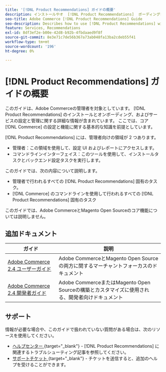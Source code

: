 ```yaml
---
title: '[!DNL Product Recommendations] ガイドの概要'
description: インストールやオ  [!DNL Product Recommendations]  ボーディングなど、Adobe Commerce管理者向けの包括的な情報を提供します
seo-title: Adobe Commerce [!DNL Product Recommendations] Guide
seo-description: Describes how to use [!DNL Product Recommendations] with Adobe Commerce.
feature: Services, Recommendations
exl-id: 8df3ef2e-b00e-42d8-b92b-4fbdaaed9f8f
source-git-commit: 8e3e71c7de56b367a73ab048fa13ba2cdeb55f41
workflow-type: tm+mt
source-wordcount: '196'
ht-degree: 0%

---
```


# [!DNL Product Recommendations] ガイドの概要

このガイドは、Adobe Commerceの管理者を対象としています。 [!DNL Product Recommendations] のインストールとオンボーディング、およびサービスの設定と管理に関する詳細な情報が含まれています。 ここでは、コア [!DNL Commerce] の設定と機能に関する基本的な知識を前提としています。

[!DNL Product Recommendations] には、管理者向けの領域が 2 つあります。

* 管理者：この領域を使用して、設定 UI およびレポートにアクセスします。
* コマンドラインインターフェイス：このツールを使用して、インストールタスクとバックエンド設定タスクを実行します。

このガイドでは、次の内容について説明します。

* 管理者で行われるすべての [!DNL Product Recommendations] 固有のタスク。
* [!DNL Commerce] のコマンドラインを使用して行われるすべての [!DNL Product Recommendations] 固有のタスク

このガイドでは、Adobe CommerceとMagento Open Sourceのコア機能については説明しません。

## 追加ドキュメント

| ガイド | 説明 |
|------ | ----------- |
| [Adobe Commerce 2.4 ユーザーガイド ](https://experienceleague.adobe.com/docs/commerce.html) | Adobe CommerceとMagento Open Sourceの両方に関するマーチャントフォーカスのドキュメント |
| [Adobe Commerce 2.4 開発者ガイド ](https://developer.adobe.com/commerce/docs) | Adobe CommerceまたはMagento Open Sourceの構築とカスタマイズに使用される、開発者向けドキュメント |

## サポート

情報が必要な場合や、このガイドで扱われていない質問がある場合は、次のリソースを使用してください。

* [ ヘルプセンター ](https://experienceleague.adobe.com/docs/commerce-knowledge-base/kb/help-center-guide/magento-help-center-user-guide.html#submit-tickets){target="_blank"} - [!DNL Product Recommendations] に関連するトラブルシューティング記事を参照してください。
* [ サポートチケット ](https://experienceleague.adobe.com/docs/commerce-knowledge-base/kb/help-center-guide/magento-help-center-user-guide.html#submit-ticket){target="_blank"} - チケットを送信すると、追加のヘルプを受けることができます。
